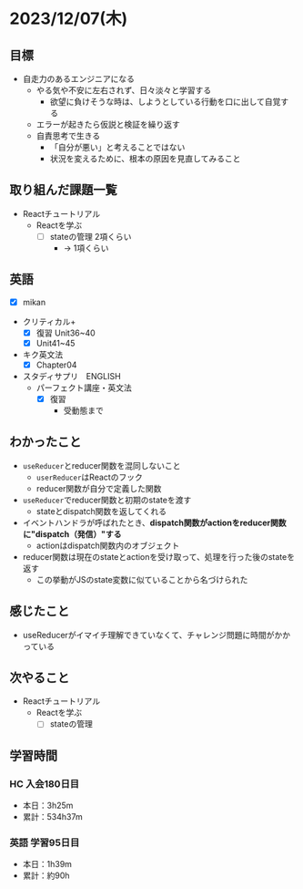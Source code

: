 # 2023/12/07(木)

## 目標

- 自走力のあるエンジニアになる
  - やる気や不安に左右されず、日々淡々と学習する
    - 欲望に負けそうな時は、しようとしている行動を口に出して自覚する
  - エラーが起きたら仮説と検証を繰り返す
  - 自責思考で生きる
    - 「自分が悪い」と考えることではない
    - 状況を変えるために、根本の原因を見直してみること

## 取り組んだ課題一覧

- Reactチュートリアル
  - Reactを学ぶ
    - [ ] stateの管理 2項くらい
      - -> 1項くらい

## 英語

- [x] mikan
- クリティカル+
  - [x] 復習 Unit36~40
  - [x] Unit41~45

- キク英文法
  - [x] Chapter04

- スタディサプリ　ENGLISH
  - パーフェクト講座・英文法
    - [x] 復習
      - 受動態まで

## わかったこと

- `useReducer`とreducer関数を混同しないこと
  - `userReducer`はReactのフック
  - reducer関数が自分で定義した関数
- `useReducer`でreducer関数と初期のstateを渡す
  - stateとdispatch関数を返してくれる
- イベントハンドラが呼ばれたとき、**dispatch関数がactionをreducer関数に"dispatch（発信）"する**
  - actionはdispatch関数内のオブジェクト
- reducer関数は現在のstateとactionを受け取って、処理を行った後のstateを返す
  - この挙動がJSのstate変数に似ていることから名づけられた

## 感じたこと

- useReducerがイマイチ理解できていなくて、チャレンジ問題に時間がかかっている

## 次やること

- Reactチュートリアル
  - Reactを学ぶ
    - [ ] stateの管理

## 学習時間

### HC 入会180日目

- 本日：3h25m
- 累計：534h37m

### 英語 学習95日目

- 本日：1h39m
- 累計：約90h
